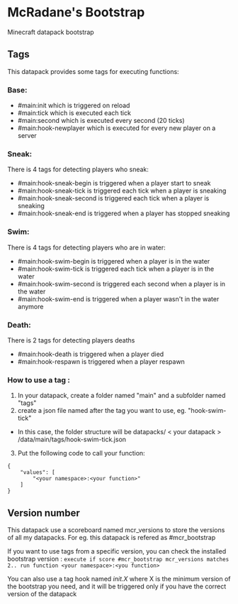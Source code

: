 # McRadane's Bootstrap
Minecraft datapack bootstrap

## Tags
This datapack provides some tags for executing functions:

### Base:
* #main:init which is triggered on reload
* #main:tick which is executed each tick
* #main:second which is executed every second (20 ticks)
* #main:hook-newplayer which is executed for every new player on a server

### Sneak:
There is 4 tags for detecting players who sneak:
* #main:hook-sneak-begin is triggered when a player start to sneak
* #main:hook-sneak-tick is triggered each tick when a player is sneaking
* #main:hook-sneak-second is triggered each tick when a player is sneaking
* #main:hook-sneak-end is triggered when a player has stopped sneaking

### Swim:
There is 4 tags for detecting players who are in water:
* #main:hook-swim-begin is triggered when a player is in the water
* #main:hook-swim-tick is triggered each tick when a player is in the water
* #main:hook-swim-second is triggered each second when a player is in the water
* #main:hook-swim-end is triggered when a player wasn't in the water anymore

### Death:
There is 2 tags for detecting players deaths
* #main:hook-death is triggered when a player died
* #main:hook-respawn is triggered when a player respawn

### How to use a tag :

1. In your datapack, create a folder named "main" and a subfolder named "tags"
2. create a json file named after the tag you want to use, eg. "hook-swim-tick"
  * In this case, the folder structure will be datapacks/ < your datapack > /data/main/tags/hook-swim-tick.json
3. Put the following code to call your function:
```
{
    "values": [
        "<your namespace>:<your function>"
    ]
}
```

## Version number
This datapack use a scoreboard named mcr_versions to store the versions of all my datapacks. For eg. this datapack is refered as #mcr_bootstrap

If you want to use tags from a specific version, you can check the installed bootstrap version :
```execute if score #mcr_bootstrap mcr_versions matches 2.. run function <your namespace>:<you function>```

You can also use a tag hook named _init.X_ where X is the minimum version of the bootstrap you need, and it will be triggered only if you have the correct version of the datapack
